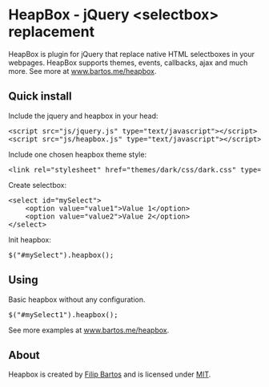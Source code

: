<h1>HeapBox - jQuery &lt;selectbox&gt; replacement</h1>
HeapBox is plugin for jQuery that replace native HTML selectboxes in your webpages. HeapBox supports themes, events, callbacks, ajax and much more. See more at <a href="http://www.bartos.me/heapbox" title="HeapBox">www.bartos.me/heapbox</a>.

<h2>Quick install</h2>

Include the jquery and heapbox in your head:

<pre>
&lt;script src="js/jquery.js" type="text/javascript"&gt;&lt;/script&gt;
&lt;script src="js/heapbox.js" type="text/javascript"&gt;&lt;/script&gt;
</pre>

Include one chosen heapbox theme style:

<pre>
&lt;link rel="stylesheet" href="themes/dark/css/dark.css" type="text/css" media="screen" /&gt;
</pre>

Create selectbox:

<pre>
&lt;select id="mySelect"&gt;
    &lt;option value="value1"&gt;Value 1&lt;/option&gt;
    &lt;option value="value2"&gt;Value 2&lt;/option&gt;
&lt;/select&gt;
</pre>

Init heapbox:

<pre>
$("#mySelect").heapbox();
</pre>


<h2>Using</h2>

Basic heapbox without any configuration.

<pre>
$("#mySelect1").heapbox();
</pre>

See more examples at <a href="http://www.bartos.me/heapbox" title="HeapBox">www.bartos.me/heapbox</a>.

<h2>About</h2>

Heapbox is created by <a href="http://www.bartos.me" title="Filip Bartos">Filip Bartos</a> and is licensed under <a href="http://www.bartos.me/heapbox/LICENSE" title="MIT LICENSE">MIT</a>.
